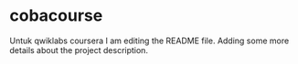 # cobacourse
Untuk qwiklabs coursera
I am editing the README file. Adding some more details about the project description.


